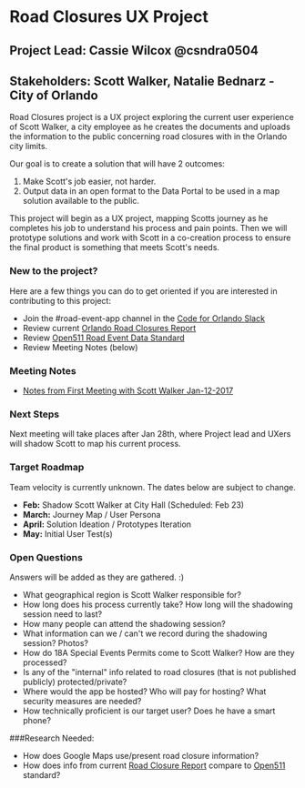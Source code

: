 # Road Closures UX Project
## Project Lead: Cassie Wilcox @csndra0504
## Stakeholders: Scott Walker, Natalie Bednarz - City of Orlando


Road Closures project is a UX project exploring the current user experience of Scott Walker, a city employee as he creates the documents and uploads the information to the public concerning road closures with in the Orlando city limits. 

Our goal is to create a solution that will have 2 outcomes:


1. Make Scott's job easier, not harder. 
2. Output data in an open format to the Data Portal to be used in a map solution available to the public. 

This project will begin as a UX project, mapping Scotts journey as he completes his job to understand his process and pain points. Then we will prototype solutions and work with Scott in a co-creation process to ensure the final product is something that meets Scott's needs.

### New to the project?
Here are a few things you can do to get oriented if you are interested in contributing to this project:

* Join the #road-event-app channel in the [Code for Orlando Slack](https://codefororlando.herokuapp.com/)
* Review current [Orlando Road Closures Report](http://www.cityoforlando.net/roadclosure/)
* Review [Open511 Road Event Data Standard](http://www.cityoforlando.net/roadclosure/)
* Review Meeting Notes (below)

### Meeting Notes

+ [Notes from First Meeting with Scott Walker Jan-12-2017](https://docs.google.com/document/d/14Nm5El-pI-Q93iQZcr3UPixIdDU7GfKVJOiVM2v5uPw/edit?usp=sharing)


### Next Steps

Next meeting will take places after Jan 28th, where Project lead and UXers will shadow Scott to map his current process. 

### Target Roadmap
Team velocity is currently unknown. The dates below are subject to change.
* **Feb:** Shadow Scott Walker at City Hall (Scheduled: Feb 23)
* **March:** Journey Map / User Persona
* **April:** Solution Ideation / Prototypes Iteration
* **May:** Initial User Test(s)

### Open Questions

Answers will be added as they are gathered. :)

* What geographical region is Scott Walker responsible for?
* How long does his process currently take? How long will the shadowing session need to last?
* How many people can attend the shadowing session?
* What information can we / can't we record during the shadowing session? Photos?
* How do 18A Special Events Permits come to Scott Walker? How are they processed?
* Is any of the "internal" info related to road closures (that is not published publicly) protected/private?
* Where would the app be hosted? Who will pay for hosting? What security measures are needed?
* How technically proficient is our target user? Does he have a smart phone?

###Research Needed:

* How does Google Maps use/present road closure information?
* How does info from current [Road Closure Report](http://www.cityoforlando.net/roadclosure/) compare to [Open511](http://www.cityoforlando.net/roadclosure/) standard?
